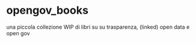 # opengov_books
una piccola collezione WIP di libri su su trasparenza, (linked) open data e open gov 
